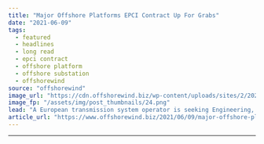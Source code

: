 ```yaml
---
title: "Major Offshore Platforms EPCI Contract Up For Grabs"
date: "2021-06-09"
tags: 
  - featured
  - headlines
  - long read
  - epci contract
  - offshore platform
  - offshore substation
  - offshorewind
source: "offshorewind"
image_url: "https://cdn.offshorewind.biz/wp-content/uploads/sites/2/2021/06/09105504/Major-offshore-platforms-EPCI-contract-up-for-grabs.png"
image_fp: "/assets/img/post_thumbnails/24.png"
lead: "A European transmission system operator is seeking Engineering, Procurement, Construction, and Installation (EPCI) services"
article_url: "https://www.offshorewind.biz/2021/06/09/major-offshore-platforms-epci-contract-up-for-grabs/"
---
```


---
